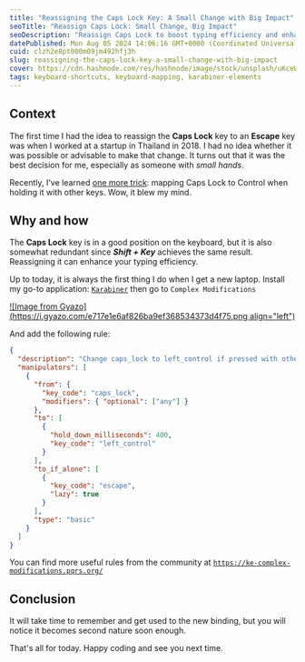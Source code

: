 ```yaml
---
title: "Reassigning the Caps Lock Key: A Small Change with Big Impact"
seoTitle: "Reassign Caps Lock: Small Change, Big Impact"
seoDescription: "Reassign Caps Lock to boost typing efficiency and enhance your keyboard productivity. Discover how a small change can make a big impact"
datePublished: Mon Aug 05 2024 14:06:16 GMT+0000 (Coordinated Universal Time)
cuid: clzh2e8pt000m09jm492hfj3h
slug: reassigning-the-caps-lock-key-a-small-change-with-big-impact
cover: https://cdn.hashnode.com/res/hashnode/image/stock/unsplash/uKceWpLNWcI/upload/cfb10b8aca7e81c4e4f01cda07576913.jpeg
tags: keyboard-shortcuts, keyboard-mapping, karabiner-elements
---
```


## Context

The first time I had the idea to reassign the **Caps Lock** key to an **Escape** key was when I worked at a startup in Thailand in 2018. I had no idea whether it was possible or advisable to make that change. It turns out that it was the best decision for me, especially as someone with _small hands_.

Recently, I've learned [one more trick](https://youtu.be/XuQVbZ0wENE?si=eFkfIB_GEZOGm_Jp): mapping Caps Lock to Control when holding it with other keys. Wow, it blew my mind.

## Why and how

The **Caps Lock** key is in a good position on the keyboard, but it is also somewhat redundant since **_Shift + Key_** achieves the same result. Reassigning it can enhance your typing efficiency.

Up to today, it is always the first thing I do when I get a new laptop. Install my go-to application: [`Karabiner`](https://karabiner-elements.pqrs.org/) then go to `Complex Modifications`

[![Image from Gyazo](https://i.gyazo.com/e717e1e6af826ba9ef368534373d4f75.png align="left")](https://gyazo.com/e717e1e6af826ba9ef368534373d4f75)

And add the following rule:

```json
{
  "description": "Change caps_lock to left_control if pressed with other keys, change caps_lock to escape if pressed alone.",
  "manipulators": [
    {
      "from": {
        "key_code": "caps_lock",
        "modifiers": { "optional": ["any"] }
      },
      "to": [
        {
          "hold_down_milliseconds": 400,
          "key_code": "left_control"
        }
      ],
      "to_if_alone": [
        {
          "key_code": "escape",
          "lazy": true
        }
      ],
      "type": "basic"
    }
  ]
}
```

You can find more useful rules from the community at [`https://ke-complex-modifications.pqrs.org/`](https://ke-complex-modifications.pqrs.org/)

## Conclusion

It will take time to remember and get used to the new binding, but you will notice it becomes second nature soon enough.

That's all for today. Happy coding and see you next time.
